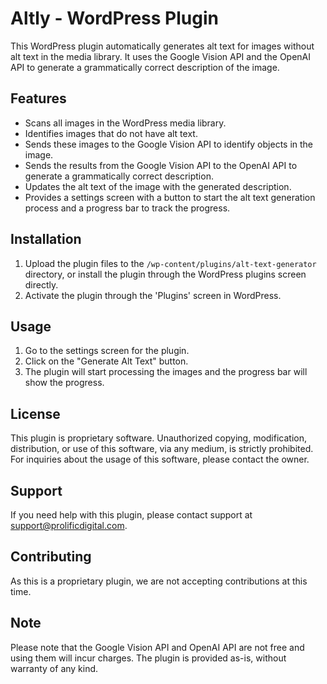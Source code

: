 # Altly - WordPress Plugin

This WordPress plugin automatically generates alt text for images without alt text in the media library. It uses the Google Vision API and the OpenAI API to generate a grammatically correct description of the image.

## Features

- Scans all images in the WordPress media library.
- Identifies images that do not have alt text.
- Sends these images to the Google Vision API to identify objects in the image.
- Sends the results from the Google Vision API to the OpenAI API to generate a grammatically correct description.
- Updates the alt text of the image with the generated description.
- Provides a settings screen with a button to start the alt text generation process and a progress bar to track the progress.

## Installation

1. Upload the plugin files to the `/wp-content/plugins/alt-text-generator` directory, or install the plugin through the WordPress plugins screen directly.
2. Activate the plugin through the 'Plugins' screen in WordPress.

## Usage

1. Go to the settings screen for the plugin.
2. Click on the "Generate Alt Text" button.
3. The plugin will start processing the images and the progress bar will show the progress.

## License

This plugin is proprietary software. Unauthorized copying, modification, distribution, or use of this software, via any medium, is strictly prohibited. For inquiries about the usage of this software, please contact the owner.

## Support

If you need help with this plugin, please contact support at support@prolificdigital.com.

## Contributing

As this is a proprietary plugin, we are not accepting contributions at this time.

## Note

Please note that the Google Vision API and OpenAI API are not free and using them will incur charges. The plugin is provided as-is, without warranty of any kind.
